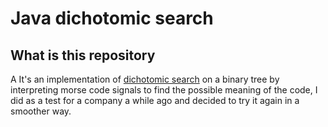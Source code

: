 # Java dichotomic search
## What is this repository
A It's an implementation of [dichotomic search](https://en.wikipedia.org/wiki/Dichotomic_search#:~:text=In%20computer%20science%2C%20a%20dichotomic%20search%20is%20a,conquer%20algorithm.%20A%20well-known%20example%20is%20binary%20search.) on a binary tree by interpreting morse code signals to find the possible meaning of the code, I did as a test for a company a while ago and decided to try it again in a smoother way.


